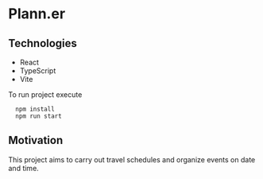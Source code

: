 # Plann.er

## Technologies
 - React 
 - TypeScript
 - Vite


To run project execute 
```
  npm install
  npm run start
```

## Motivation

This project aims to carry out travel schedules and organize events on date and time.